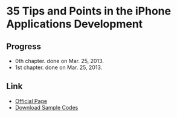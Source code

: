 35 Tips and Points in the iPhone Applications Development
============

## Progress

- 0th chapter. done on Mar. 25, 2013.
- 1st chapter. done on Mar. 25, 2013.

## Link

- [Official Page](http://www.shuwasystem.co.jp/products/7980html/3323.html)
- [Download Sample Codes](http://www.shuwasystem.co.jp/support/7980html/3323.html)
